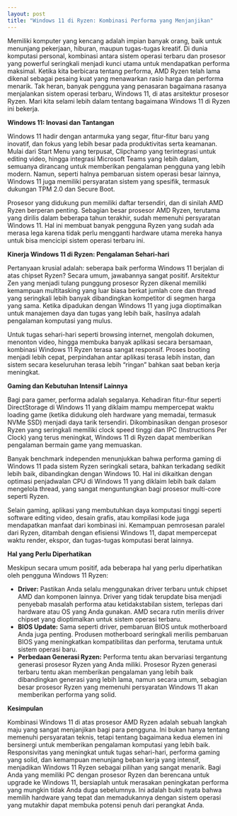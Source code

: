 ```yaml
---
layout: post
title: "Windows 11 di Ryzen: Kombinasi Performa yang Menjanjikan"
---
```


Memiliki komputer yang kencang adalah impian banyak orang, baik untuk menunjang pekerjaan, hiburan, maupun tugas-tugas kreatif. Di dunia komputasi personal, kombinasi antara sistem operasi terbaru dan prosesor yang powerful seringkali menjadi kunci utama untuk mendapatkan performa maksimal. Ketika kita berbicara tentang performa, AMD Ryzen telah lama dikenal sebagai pesaing kuat yang menawarkan rasio harga dan performa menarik. Tak heran, banyak pengguna yang penasaran bagaimana rasanya menjalankan sistem operasi terbaru, Windows 11, di atas arsitektur prosesor Ryzen. Mari kita selami lebih dalam tentang bagaimana Windows 11 di Ryzen ini bekerja.

**Windows 11: Inovasi dan Tantangan**

Windows 11 hadir dengan antarmuka yang segar, fitur-fitur baru yang inovatif, dan fokus yang lebih besar pada produktivitas serta keamanan. Mulai dari Start Menu yang terpusat, Clipchamp yang terintegrasi untuk editing video, hingga integrasi Microsoft Teams yang lebih dalam, semuanya dirancang untuk memberikan pengalaman pengguna yang lebih modern. Namun, seperti halnya pembaruan sistem operasi besar lainnya, Windows 11 juga memiliki persyaratan sistem yang spesifik, termasuk dukungan TPM 2.0 dan Secure Boot.

Prosesor yang didukung pun memiliki daftar tersendiri, dan di sinilah AMD Ryzen berperan penting. Sebagian besar prosesor AMD Ryzen, terutama yang dirilis dalam beberapa tahun terakhir, sudah memenuhi persyaratan Windows 11. Hal ini membuat banyak pengguna Ryzen yang sudah ada merasa lega karena tidak perlu mengganti hardware utama mereka hanya untuk bisa mencicipi sistem operasi terbaru ini.

**Kinerja Windows 11 di Ryzen: Pengalaman Sehari-hari**

Pertanyaan krusial adalah: seberapa baik performa Windows 11 berjalan di atas chipset Ryzen? Secara umum, jawabannya sangat positif. Arsitektur Zen yang menjadi tulang punggung prosesor Ryzen dikenal memiliki kemampuan multitasking yang luar biasa berkat jumlah core dan thread yang seringkali lebih banyak dibandingkan kompetitor di segmen harga yang sama. Ketika dipadukan dengan Windows 11 yang juga dioptimalkan untuk manajemen daya dan tugas yang lebih baik, hasilnya adalah pengalaman komputasi yang mulus.

Untuk tugas sehari-hari seperti browsing internet, mengolah dokumen, menonton video, hingga membuka banyak aplikasi secara bersamaan, kombinasi Windows 11 Ryzen terasa sangat responsif. Proses booting menjadi lebih cepat, perpindahan antar aplikasi terasa lebih instan, dan sistem secara keseluruhan terasa lebih “ringan” bahkan saat beban kerja meningkat.

**Gaming dan Kebutuhan Intensif Lainnya**

Bagi para gamer, performa adalah segalanya. Kehadiran fitur-fitur seperti DirectStorage di Windows 11 yang diklaim mampu mempercepat waktu loading game (ketika didukung oleh hardware yang memadai, termasuk NVMe SSD) menjadi daya tarik tersendiri. Dikombinasikan dengan prosesor Ryzen yang seringkali memiliki clock speed tinggi dan IPC (Instructions Per Clock) yang terus meningkat, Windows 11 di Ryzen dapat memberikan pengalaman bermain game yang memuaskan.

Banyak benchmark independen menunjukkan bahwa performa gaming di Windows 11 pada sistem Ryzen seringkali setara, bahkan terkadang sedikit lebih baik, dibandingkan dengan Windows 10. Hal ini dikaitkan dengan optimasi penjadwalan CPU di Windows 11 yang diklaim lebih baik dalam mengelola thread, yang sangat menguntungkan bagi prosesor multi-core seperti Ryzen.

Selain gaming, aplikasi yang membutuhkan daya komputasi tinggi seperti software editing video, desain grafis, atau kompilasi kode juga mendapatkan manfaat dari kombinasi ini. Kemampuan pemrosesan paralel dari Ryzen, ditambah dengan efisiensi Windows 11, dapat mempercepat waktu render, ekspor, dan tugas-tugas komputasi berat lainnya.

**Hal yang Perlu Diperhatikan**

Meskipun secara umum positif, ada beberapa hal yang perlu diperhatikan oleh pengguna Windows 11 Ryzen:

*   **Driver:** Pastikan Anda selalu menggunakan driver terbaru untuk chipset AMD dan komponen lainnya. Driver yang tidak terupdate bisa menjadi penyebab masalah performa atau ketidakstabilan sistem, terlepas dari hardware atau OS yang Anda gunakan. AMD secara rutin merilis driver chipset yang dioptimalkan untuk sistem operasi terbaru.
*   **BIOS Update:** Sama seperti driver, pembaruan BIOS untuk motherboard Anda juga penting. Produsen motherboard seringkali merilis pembaruan BIOS yang meningkatkan kompatibilitas dan performa, terutama untuk sistem operasi baru.
*   **Perbedaan Generasi Ryzen:** Performa tentu akan bervariasi tergantung generasi prosesor Ryzen yang Anda miliki. Prosesor Ryzen generasi terbaru tentu akan memberikan pengalaman yang lebih baik dibandingkan generasi yang lebih lama, namun secara umum, sebagian besar prosesor Ryzen yang memenuhi persyaratan Windows 11 akan memberikan performa yang solid.

**Kesimpulan**

Kombinasi Windows 11 di atas prosesor AMD Ryzen adalah sebuah langkah maju yang sangat menjanjikan bagi para pengguna. Ini bukan hanya tentang memenuhi persyaratan teknis, tetapi tentang bagaimana kedua elemen ini bersinergi untuk memberikan pengalaman komputasi yang lebih baik. Responsivitas yang meningkat untuk tugas sehari-hari, performa gaming yang solid, dan kemampuan menunjang beban kerja yang intensif, menjadikan Windows 11 Ryzen sebagai pilihan yang sangat menarik. Bagi Anda yang memiliki PC dengan prosesor Ryzen dan berencana untuk upgrade ke Windows 11, bersiaplah untuk merasakan peningkatan performa yang mungkin tidak Anda duga sebelumnya. Ini adalah bukti nyata bahwa memilih hardware yang tepat dan memadukannya dengan sistem operasi yang mutakhir dapat membuka potensi penuh dari perangkat Anda.
